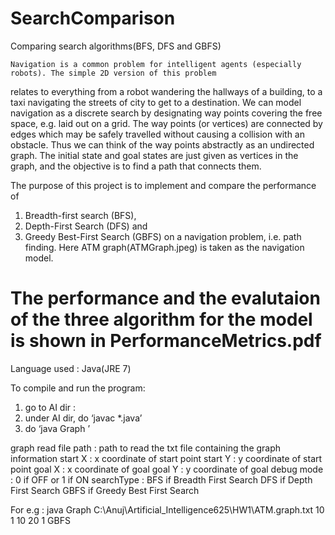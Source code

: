 # SearchComparison
Comparing search algorithms(BFS, DFS and GBFS)

	Navigation is a common problem for intelligent agents (especially robots). The simple 2D version of this problem 
relates to everything from a robot wandering the hallways of a building, to a taxi navigating the streets of city to get
to a destination.
	We can model navigation as a discrete search by designating way points covering the free space, e.g. laid out on
a grid. The way points (or vertices) are connected by edges which may be safely travelled without causing a collision 
with an obstacle. Thus we can think of the way points abstractly as an undirected graph. The initial state and goal
states are just given as vertices in the graph, and the objective is to find a path that connects them.

The purpose of this project is to implement and compare the performance of 
1. Breadth-first search (BFS), 
2. Depth-First Search (DFS) and 
3. Greedy Best-First Search (GBFS) 
on a navigation problem, i.e. path finding. Here ATM graph(ATMGraph.jpeg) is taken as the navigation model.

The performance and the evalutaion of the three algorithm for the model is shown in PerformanceMetrics.pdf
============================================================================================================================

Language used : Java(JRE 7)

To compile and run the program:
1.   go to AI dir :
2.   under AI dir, do ‘javac *.java’
3.   do ‘java Graph <graph read file path> <start X> <start Y> <goal X> <goalY> <debug mode> <searchType>’

graph read file path : path to read the txt file containing the graph information
start X    	           : x coordinate of start point
start Y    	           : y coordinate of start point
goal X     	           : x coordinate of goal
goal Y     	           : y coordinate of goal
debug mode 	           : 0 if OFF or 1 if ON
searchType 	           : BFS if Breadth First Search
		             DFS if Depth First Search
		             GBFS if Greedy Best First Search	

For e.g : java Graph C:\Anuj\Artificial_Intelligence625\HW1\ATM.graph.txt 10 1 10 20 1 GBFS



